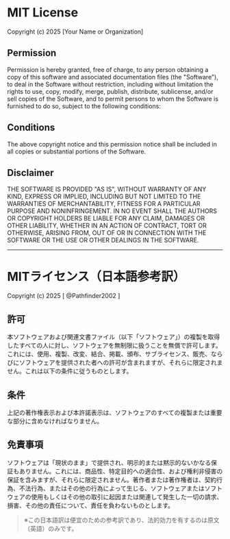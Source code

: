 # MIT License

Copyright (c) 2025 [Your Name or Organization]

## Permission

Permission is hereby granted, free of charge, to any person obtaining a copy
of this software and associated documentation files (the "Software"), to deal
in the Software without restriction, including without limitation the rights
to use, copy, modify, merge, publish, distribute, sublicense, and/or sell
copies of the Software, and to permit persons to whom the Software is
furnished to do so, subject to the following conditions:

## Conditions

The above copyright notice and this permission notice shall be included in all
copies or substantial portions of the Software.

## Disclaimer

THE SOFTWARE IS PROVIDED "AS IS", WITHOUT WARRANTY OF ANY KIND, EXPRESS OR
IMPLIED, INCLUDING BUT NOT LIMITED TO THE WARRANTIES OF MERCHANTABILITY,
FITNESS FOR A PARTICULAR PURPOSE AND NONINFRINGEMENT. IN NO EVENT SHALL THE
AUTHORS OR COPYRIGHT HOLDERS BE LIABLE FOR ANY CLAIM, DAMAGES OR OTHER
LIABILITY, WHETHER IN AN ACTION OF CONTRACT, TORT OR OTHERWISE, ARISING FROM,
OUT OF OR IN CONNECTION WITH THE SOFTWARE OR THE USE OR OTHER DEALINGS IN THE
SOFTWARE.

---

# MITライセンス（日本語参考訳）

Copyright (c) 2025 [ @Pathfinder2002 ]

## 許可

本ソフトウェアおよび関連文書ファイル（以下「ソフトウェア」）の複製を取得したすべての人に対し、ソフトウェアを無制限に扱うことを無償で許可します。これには、使用、複製、改変、結合、掲載、頒布、サブライセンス、販売、ならびにソフトウェアを提供された者への許可が含まれますが、それらに限定されません。これは以下の条件に従うものとします。

## 条件

上記の著作権表示および本許諾表示は、ソフトウェアのすべての複製または重要な部分に含めなければなりません。

## 免責事項

ソフトウェアは「現状のまま」で提供され、明示的または黙示的ないかなる保証もありません。これには、商品性、特定目的への適合性、および権利非侵害の保証を含みますが、それらに限定されません。著作者または著作権者は、契約行為、不法行為、またはその他の行為によって生じる、ソフトウェアまたはソフトウェアの使用もしくはその他の取引に起因または関連して発生した一切の請求、損害、その他の責任について、責任を負わないものとします。

> ※この日本語訳は便宜のための参考訳であり、法的効力を有するのは原文（英語）のみです。

